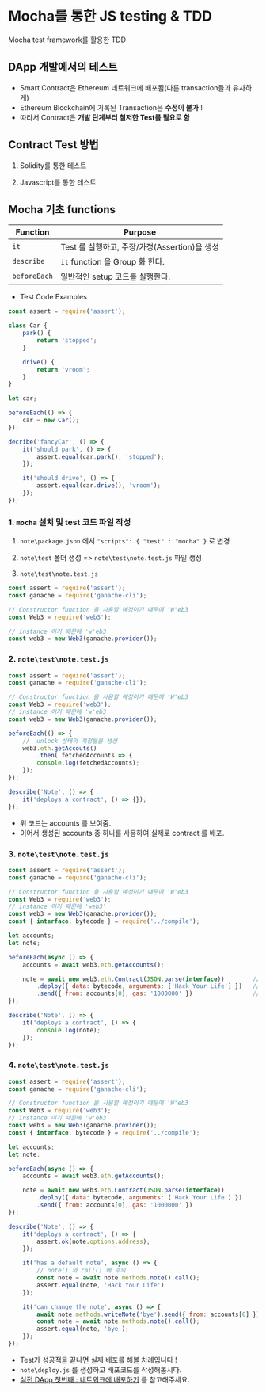 # Mocha를 통한 JS testing & TDD
Mocha test framework를 활용한 TDD

## DApp 개발에서의 테스트
- Smart Contract은 Ethereum 네트워크에 배포됨(다른 transaction들과 유사하게)
- Ethereum Blockchain에 기록된 Transaction은 **수정이 불가** !
- 따라서 Contract은 **개발 단계부터 철저한 Test를 필요로 함**

## Contract Test 방법
1. Solidity를 통한 테스트

2. Javascript를 통한 테스트

## Mocha 기초 functions

| Function     | Purpose                                       |
| ------------ | --------------------------------------------- |
| `it`         | Test 를 실행하고, 주장/가정(Assertion)을 생성 |
| `describe`   | `it` function 을 Group 화 한다.               |
| `beforeEach` | 일반적인 setup 코드를 실행한다.               |

* Test Code Examples

```js
const assert = require('assert');

class Car {
    park() {
        return 'stopped';
    }

    drive() {
        return 'vroom';
    }
}

let car;

beforeEach(() => {
    car = new Car();
});

decribe('fancyCar', () => {
    it('should park', () => {
        assert.equal(car.park(), 'stopped');
    });

    it('should drive', () => {
        assert.equal(car.drive(), 'vroom');
    });
});
```

### 1. `mocha` 설치 및 test 코드 파일 작성

1. `note\package.json` 에서 `"scripts": { "test" : "mocha" }` 로 변경

2. `note\test` 폴더 생성 => `note\test\note.test.js` 파일 생성

3. `note\test\note.test.js`

``` js
const assert = require('assert');
const ganache = require('ganache-cli');

// Constructor function 을 사용할 예정이기 때문에 'W'eb3
const Web3 = require('web3');

// instance 이기 때문에 'w'eb3
const web3 = new Web3(ganache.provider());
```

### 2. `note\test\note.test.js`

```js
const assert = require('assert');
const ganache = require('ganache-cli');

// Constructor function 을 사용할 예정이기 때문에 'W'eb3
const Web3 = require('web3');
// instance 이기 때문에 'w'eb3
const web3 = new Web3(ganache.provider());

beforeEach(() => {
    //  unlock 상태의 계정들을 생성
    web3.eth.getAccouts()
        .then( fetchedAccounts => {
        console.log(fetchedAccounts);
    });
});

describe('Note', () => {
    it('deploys a contract', () => {});
});
```

* 위 코드는 accounts 를 보여줌.
* 이어서 생성된 accounts 중 하나를 사용하여 실제로 contract 를 배포.

### 3. `note\test\note.test.js`

```js
const assert = require('assert');
const ganache = require('ganache-cli');

// Constructor function 을 사용할 예정이기 때문에 'W'eb3
const Web3 = require('web3');
// instance 이기 때문에 'web3'
const web3 = new Web3(ganache.provider());
const { interface, bytecode } = require('../compile');

let accounts;
let note;

beforeEach(async () => {
    accounts = await web3.eth.getAccounts();

    note = await new web3.eth.Contract(JSON.parse(interface))        // web3 lib 에게 현재 우리가 생성할 contract 가 어떤 methods 를 가지고 있는지 설명
        .deploy({ data: bytecode, arguments: ['Hack Your Life'] })   // web3 에게 args 로 init 한 contract 를 배포하겠다고 명시
        .send({ from: accounts[0], gas: '1000000' })                 // web3 가 Ethereum 네트워크로 sender 와 gas 를 명시하여 contract 를 전송.
});

describe('Note', () => {
    it('deploys a contract', () => {
        console.log(note);
    });
});
```

### 4. `note\test\note.test.js`

```js
const assert = require('assert');
const ganache = require('ganache-cli');

// Constructor function 을 사용할 예정이기 때문에 'W'eb3
const Web3 = require('web3');
// instance 이기 때문에 'w'eb3
const web3 = new Web3(ganache.provider());
const { interface, bytecode } = require('../compile');

let accounts;
let note;

beforeEach(async () => {
    accounts = await web3.eth.getAccounts();

    note = await new web3.eth.Contract(JSON.parse(interface))     
        .deploy({ data: bytecode, arguments: ['Hack Your Life'] })
        .send({ from: accounts[0], gas: '1000000' })                
});

describe('Note', () => {
    it('deploys a contract', () => {
        assert.ok(note.options.address);
    });

    it('has a default note', async () => {
        // note() 와 call() 에 주의
        const note = await note.methods.note().call();
        assert.equal(note, 'Hack Your Life')
    });

    it('can change the note', async () => {
        await note.methods.writeNote('bye').send({ from: accounts[0] });
        const note = await note.methods.note().call();
        assert.equal(note, 'bye');
    });
});
```

* Test가 성공적을 끝나면 실제 배포를 해볼 차례입니다 !
* `note\deploy.js` 를 생성하고 배포코드를 작성해봅시다.
* [실전 DApp 첫번째 : 네트워크에 배포하기](DApp_8_deploy.md) 를 참고해주세요.

